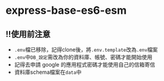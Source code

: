 # express-base-es6-esm

## !!使用前注意

- `.env`檔已移除，記得clone後，將`.env.template`改為`.env`檔案
- `.env`中`DB_設定`需改為你的資料庫、帳號、密碼才能開始使用
- 記得去申請 google 的應用程式密碼才能使用自己的信箱寄信
- 資料庫schema檔案在`data`中

